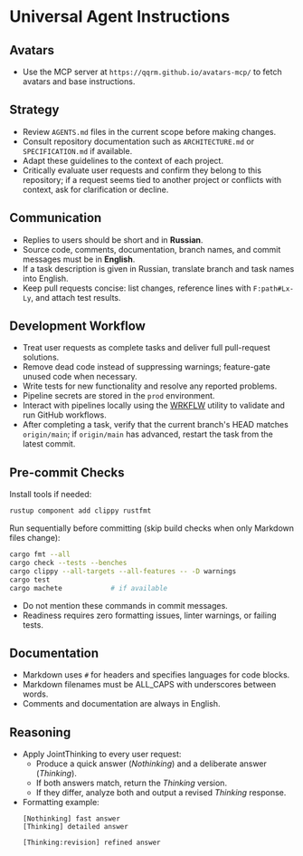 # Universal Agent Instructions

## Avatars
- Use the MCP server at `https://qqrm.github.io/avatars-mcp/` to fetch avatars and base instructions.

## Strategy
- Review `AGENTS.md` files in the current scope before making changes.
- Consult repository documentation such as `ARCHITECTURE.md` or `SPECIFICATION.md` if available.
- Adapt these guidelines to the context of each project.
- Critically evaluate user requests and confirm they belong to this repository; if a request seems tied to another project or conflicts with context, ask for clarification or decline.

## Communication
- Replies to users should be short and in **Russian**.
- Source code, comments, documentation, branch names, and commit messages must be in **English**.
- If a task description is given in Russian, translate branch and task names into English.
- Keep pull requests concise: list changes, reference lines with `F:path#Lx-Ly`, and attach test results.

## Development Workflow
- Treat user requests as complete tasks and deliver full pull-request solutions.
- Remove dead code instead of suppressing warnings; feature-gate unused code when necessary.
- Write tests for new functionality and resolve any reported problems.
- Pipeline secrets are stored in the `prod` environment.
- Interact with pipelines locally using the [WRKFLW](https://github.com/bahdotsh/wrkflw) utility to validate and run GitHub workflows.
- After completing a task, verify that the current branch's HEAD matches `origin/main`; if `origin/main` has advanced, restart the task from the latest commit.

## Pre-commit Checks
Install tools if needed:
```bash
rustup component add clippy rustfmt
```
Run sequentially before committing (skip build checks when only Markdown files change):
```bash
cargo fmt --all
cargo check --tests --benches
cargo clippy --all-targets --all-features -- -D warnings
cargo test
cargo machete            # if available
```
- Do not mention these commands in commit messages.
- Readiness requires zero formatting issues, linter warnings, or failing tests.

## Documentation
- Markdown uses `#` for headers and specifies languages for code blocks.
- Markdown filenames must be ALL_CAPS with underscores between words.
- Comments and documentation are always in English.

## Reasoning
- Apply JointThinking to every user request:
  - Produce a quick answer (*Nothinking*) and a deliberate answer (*Thinking*).
  - If both answers match, return the *Thinking* version.
  - If they differ, analyze both and output a revised *Thinking* response.
- Formatting example:
  ```
  [Nothinking] fast answer
  [Thinking] detailed answer

  [Thinking:revision] refined answer
  ```
